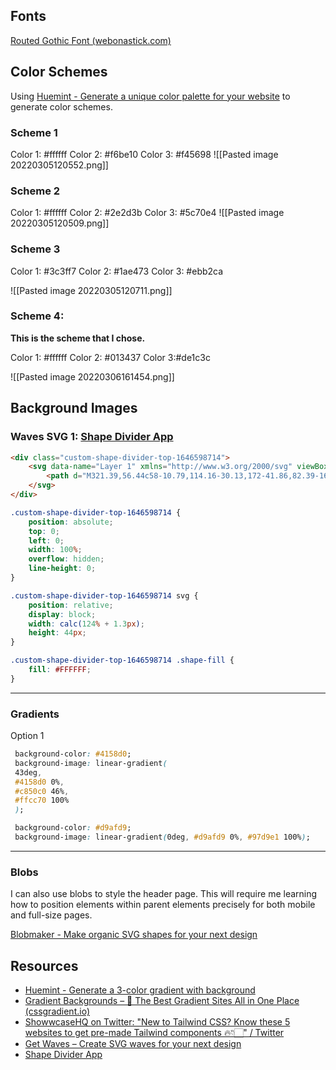 ## Fonts
[Routed Gothic Font (webonastick.com)](https://webonastick.com/fonts/routed-gothic/)

## Color Schemes

Using [Huemint - Generate a unique color palette for your website](https://huemint.com/website-1/) to generate color schemes.

### Scheme 1
Color 1: \#ffffff
Color 2: \#f6be10
Color 3: \#f45698
![[Pasted image 20220305120552.png]]


### Scheme 2
Color 1: \#ffffff
Color 2: \#2e2d3b
Color 3: \#5c70e4
![[Pasted image 20220305120509.png]]


### Scheme 3
Color 1: \#3c3ff7
Color 2: \#1ae473
Color 3: \#ebb2ca


![[Pasted image 20220305120711.png]]


### Scheme 4: 
**This is the scheme that I chose.**

Color 1: \#ffffff
Color 2: \#013437
Color 3:\#de1c3c

![[Pasted image 20220306161454.png]]


## Background Images
### Waves SVG 1: [Shape Divider App](https://www.shapedivider.app/)

```html
<div class="custom-shape-divider-top-1646598714">
    <svg data-name="Layer 1" xmlns="http://www.w3.org/2000/svg" viewBox="0 0 1200 120" preserveAspectRatio="none">
        <path d="M321.39,56.44c58-10.79,114.16-30.13,172-41.86,82.39-16.72,168.19-17.73,250.45-.39C823.78,31,906.67,72,985.66,92.83c70.05,18.48,146.53,26.09,214.34,3V0H0V27.35A600.21,600.21,0,0,0,321.39,56.44Z" class="shape-fill"></path>
    </svg>
</div>

```

```css
.custom-shape-divider-top-1646598714 {
    position: absolute;
    top: 0;
    left: 0;
    width: 100%;
    overflow: hidden;
    line-height: 0;
}

.custom-shape-divider-top-1646598714 svg {
    position: relative;
    display: block;
    width: calc(124% + 1.3px);
    height: 44px;
}

.custom-shape-divider-top-1646598714 .shape-fill {
    fill: #FFFFFF;
}

```
---

### Gradients
Option 1
```css
 background-color: #4158d0;
 background-image: linear-gradient(
 43deg,
 #4158d0 0%,
 #c850c0 46%,
 #ffcc70 100%
 );
```

```css
 background-color: #d9afd9;
 background-image: linear-gradient(0deg, #d9afd9 0%, #97d9e1 100%);

```

---

### Blobs

I can also use blobs to style the header page. This will require me learning how to position elements within parent elements precisely for both mobile and full-size pages.

[Blobmaker - Make organic SVG shapes for your next design](https://www.blobmaker.app/)

## Resources
- [Huemint - Generate a 3-color gradient with background](https://huemint.com/back-gradient-3/)
- [Gradient Backgrounds – 🌈 The Best Gradient Sites All in One Place (cssgradient.io)](https://cssgradient.io/gradient-backgrounds/)
- [ShowwcaseHQ on Twitter: "New to Tailwind CSS? Know these 5 websites to get pre-made Tailwind components 🔥👇🏻" / Twitter](https://twitter.com/showwcasehq/status/1499014083089256450?s=28)
- [Get Waves – Create SVG waves for your next design](https://getwaves.io/)
- [Shape Divider App](https://www.shapedivider.app/)